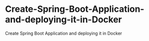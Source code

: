 # Create-Spring-Boot-Application-and-deploying-it-in-Docker
Create Spring Boot Application and deploying it in Docker 
